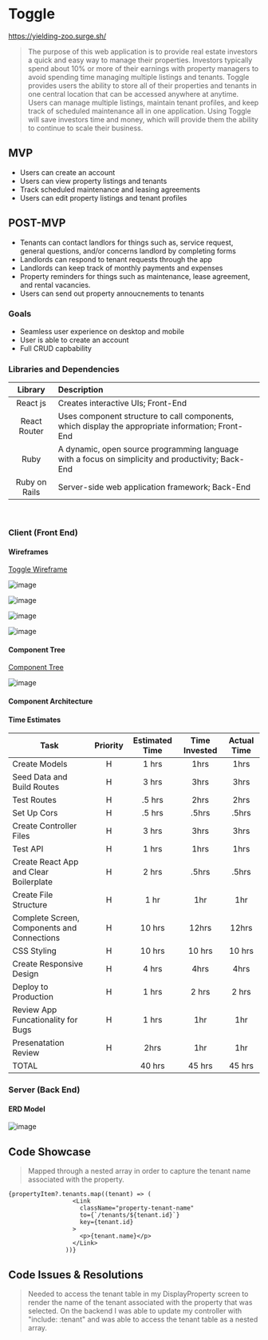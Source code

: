 #  Toggle

https://yielding-zoo.surge.sh/

> The purpose of this web application is to provide real estate investors a quick and easy way to manage their properties. Investors typically spend about 10% or more of their earnings with property managers to avoid spending time managing multiple listings and tenants. Toggle provides users the ability to store all of their properties and tenants in one central location that can be accessed anywhere at anytime. Users can manage multiple listings, maintain tenant profiles, and keep track of scheduled maintenance all in one application. Using Toggle will save investors time and money, which will provide them the ability to continue to scale their business.

## MVP
- Users can create an account
- Users can view property listings and tenants
- Track scheduled maintenance and leasing agreements
- Users can edit property listings and tenant profiles  


## POST-MVP
- Tenants can contact landlors for things such as, service request, general questions, and/or concerns landlord by completing forms  
- Landlords can respond to tenant requests through the app
- Landlords can keep track of monthly payments and expenses
- Property reminders for things such as maintenance, lease agreement, and rental vacancies.
- Users can send out property annoucnements to tenants

### Goals

- Seamless user experience on desktop and mobile
- User is able to create an account
- Full CRUD capbability

### Libraries and Dependencies

|     Library      | Description                                |
| :--------------: | :----------------------------------------- |
|      React js       | Creates interactive UIs; Front-End |
|   React Router   | Uses component structure to call components, which display the appropriate information; Front-End |
|     Ruby      | A dynamic, open source programming language with a focus on simplicity and productivity; Back-End |
| Ruby on Rails  | Server-side web application framework; Back-End |

<br>

### Client (Front End)

#### Wireframes

[Toggle Wireframe](https://www.figma.com/file/LkMoG9HFDxFZX4EB8KOpSx/Toggle?node-id=0%3A1)

![image](https://user-images.githubusercontent.com/80142574/122847567-f417ce80-d2d5-11eb-9822-5e2cf136e79d.png)

![image](https://user-images.githubusercontent.com/80142574/122847928-91730280-d2d6-11eb-8735-f41e4432fcb9.png)

![image](https://user-images.githubusercontent.com/80142574/122848360-60df9880-d2d7-11eb-8d8e-6c2826685fc4.png)

![image](https://user-images.githubusercontent.com/80142574/122848057-d008bd00-d2d6-11eb-9ef4-f16309de78c2.png)


#### Component Tree

[Component Tree ](https://whimsical.com/toggle-ByvfYjMNNUJgwszi4bcc2W)

![image](https://user-images.githubusercontent.com/80142574/122850281-f4669880-d2da-11eb-864d-b0181e252eb9.png)


#### Component Architecture


#### Time Estimates

| Task                | Priority | Estimated Time | Time Invested | Actual Time |
| ------------------- | :------: | :------------: | :-----------: | :---------: |
| Create Models    |    H     |     1 hrs      |      1hrs     |    1hrs    |
| Seed Data and Build Routes |    H     |     3 hrs      |     3hrs     |     3hrs     |
| Test Routes |    H     |     .5 hrs      |     2hrs     |     2hrs     |
| Set Up Cors |    H     |     .5 hrs      |    .5hrs     |     .5hrs     |
| Create Controller Files |    H     |     3 hrs      |     3hrs     |     3hrs     |
| Test API |    H     |     1 hrs      |     1hrs     |     1hrs     |
| Create React App and Clear Boilerplate |    H     |     2 hrs      |     .5hrs     |     .5hrs     |
| Create File Structure |    H     |     1 hr      |     1hr     |     1hr     |
| Complete Screen, Components and Connections |    H     |     10 hrs      |     12hrs     |     12hrs     |
| CSS Styling |    H     |     10 hrs      |     10 hrs      |     10 hrs      |
| Create Responsive Design |    H     |     4 hrs      |     4hrs     |     4hrs     |
| Deploy to Production |    H     |     1 hrs      |     2 hrs     |     2 hrs     |
| Review App Funcationality for Bugs |    H     |     1 hrs      |     1hr     |     1hr     |
| Presenatation Review |    H     |     2hrs      |     1hr     |     1hr     |
| TOTAL               |          |     40 hrs      |     45 hrs     |     45 hrs     |



### Server (Back End)

#### ERD Model

![image](https://user-images.githubusercontent.com/80142574/122947602-472a6980-d348-11eb-8f83-68f133f3e920.png)



## Code Showcase

> Mapped through a nested array in order to capture the tenant name associated with the property.  


```
{propertyItem?.tenants.map((tenant) => (
                  <Link
                    className="property-tenant-name"
                    to={`/tenants/${tenant.id}`}
                    key={tenant.id}
                  >
                    <p>{tenant.name}</p>
                  </Link>
                ))}
```

## Code Issues & Resolutions

> Needed to access the tenant table in my DisplayProperty screen to render the name of the tenant associated with the property that was selected. On the backend I was able to update my controller with "include: :tenant" and was able to access the tenant table as a nested array.
